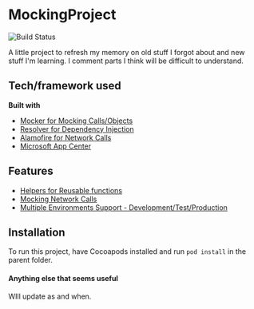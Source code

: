 # MockingProject

![Build Status](https://build.appcenter.ms/v0.1/apps/d53174af-00c0-42be-bdb8-d6ed8916fc9d/branches/development/badge)

A little project to refresh my memory on old stuff I forgot about and new stuff I'm learning. I comment parts I think will be difficult to understand.


## Tech/framework used
<b>Built with</b>
- [Mocker for Mocking Calls/Objects](https://github.com/WeTransfer/Mocker)
- [Resolver for Dependency Injection](https://github.com/hmlongco/Resolver)
- [Alamofire for Network Calls](https://github.com/Alamofire/Alamofire)
- [Microsoft App Center](https://appcenter.ms)


## Features
- [Helpers for Reusable functions](https://github.com/FitzAfful/MockingProject/blob/master/MockingProject/Helpers/EnvironmentalHelpers.swift)
- [Mocking Network Calls](https://github.com/FitzAfful/MockingProject/blob/master/MockingProjectTests/APIManagerTests.swift)
- [Multiple Environments Support - Development/Test/Production](https://github.com/FitzAfful/MockingProject/blob/master/MockingProject/Helpers/EnvironmentalHelpers.swift)


## Installation
To run this project, have Cocoapods installed and run `pod install` in the parent folder.


#### Anything else that seems useful
WIll update as and when.
